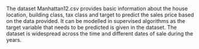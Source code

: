 The dataset Manhattan12.csv provides basic information about the house
location, building class, tax class and target to predict the sales price based on the
data provided. It can be modelled in supervised algorithms as the target variable
that needs to be predicted is given in the dataset. The dataset is widespread across
the time and different dates of sale during the years.
